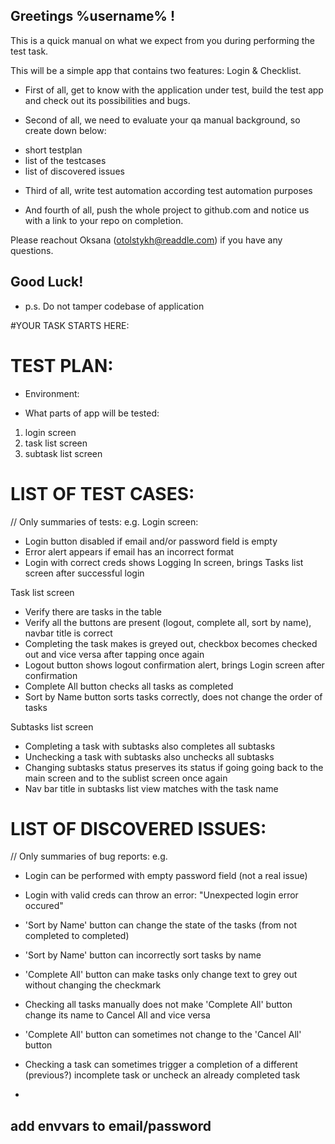 ## Greetings %username% !

This is a quick manual on what we expect from you during performing the test task.

This will be a simple app that contains two features: Login & Checklist.

* First of all, get to know with the application under test, build the test app and check out its possibilities and bugs. 

* Second of all, we need to evaluate your qa manual background, so create down below:
 - short testplan 
 - list of the testcases
 - list of discovered issues
 
* Third of all, write test automation according test automation purposes  

* And fourth of all, push the whole project to github.com and notice us with a link to your repo on completion. 

Please reachout Oksana (otolstykh@readdle.com) if you have any questions.

## Good Luck!
* p.s. Do not tamper codebase of application

#YOUR TASK STARTS HERE: 


# TEST PLAN: 

- Environment:

- What parts of app will be tested:
1. login screen
2. task list screen
3. subtask list screen

# LIST OF TEST CASES: 
// Only summaries of tests: e.g. 
Login screen:
- Login button disabled if email and/or password field is empty
- Error alert appears if email has an incorrect format 
- Login with correct creds shows Logging In screen, brings Tasks list screen after successful login

Task list screen
- Verify there are tasks in the table
- Verify all the buttons are present (logout, complete all, sort by name), navbar title is correct
- Completing the task makes is greyed out, checkbox becomes checked out and vice versa after tapping once again
- Logout button shows logout confirmation alert, brings Login screen after confirmation
- Complete All button checks all tasks as completed
- Sort by Name button sorts tasks correctly, does not change the order of tasks

Subtasks list screen
- Completing a task with subtasks also completes all subtasks
- Unchecking a task with subtasks also unchecks all subtasks
- Changing subtasks status preserves its status if going going back to the main screen and to the sublist screen once again
- Nav bar title in subtasks list view matches with the task name 




# LIST OF DISCOVERED ISSUES:
// Only summaries of bug reports: e.g.
- Login can be performed with empty password field (not a real issue)

- Login with valid creds can throw an error: "Unexpected login error occured"

- 'Sort by Name' button can change the state of the tasks (from not completed to completed)
- 'Sort by Name' button can incorrectly sort tasks by name
- 'Complete All' button can make tasks only change text to grey out without changing the checkmark
- Checking all tasks manually does not make 'Complete All' button change its name to Cancel All and vice versa
- 'Complete All' button can sometimes not change to the 'Cancel All' button
- Checking a task can sometimes trigger a completion of a different (previous?) incomplete task or uncheck an already completed task

- 



  
add envvars to email/password
- 
